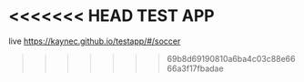 <<<<<<< HEAD
TEST APP
=======
live https://kaynec.github.io/testapp/#/soccer 
>>>>>>> 69b8d69190810a6ba4c03c88e6666a3f17fbadae
